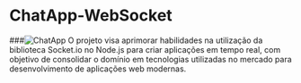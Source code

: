 # ChatApp-WebSocket
###![ChatApp](https://user-images.githubusercontent.com/99366584/229293259-aa61a3f2-fadf-4ca3-8a97-df717eccb8ba.gif)
 O projeto visa aprimorar habilidades na utilização da biblioteca Socket.io no Node.js para criar aplicações em tempo real, com objetivo de consolidar o domínio em tecnologias utilizadas no mercado para desenvolvimento de aplicações web modernas.
